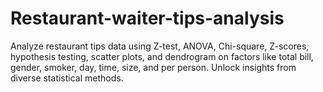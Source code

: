 # Restaurant-waiter-tips-analysis
Analyze restaurant tips data using Z-test, ANOVA, Chi-square, Z-scores, hypothesis testing, scatter plots, and dendrogram on factors like total bill, gender, smoker, day, time, size, and per person. Unlock insights from diverse statistical methods.
